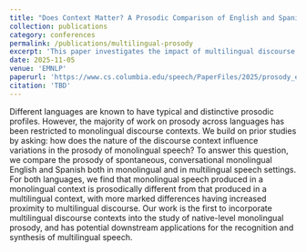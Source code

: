```yaml
---
title: "Does Context Matter? A Prosodic Comparison of English and Spanish in Monolingual and Multilingual Discourse Settings"
collection: publications
category: conferences
permalink: /publications/multilingual-prosody
excerpt: 'This paper investigates the impact of multilingual discourse contexts on variation in monolingual prosody.'
date: 2025-11-05
venue: 'EMNLP'
paperurl: 'https://www.cs.columbia.edu/speech/PaperFiles/2025/prosody_emnlp25.pdf'
citation: 'TBD'
---
```


Different languages are known to have typical and distinctive prosodic profiles. However, the majority of work on prosody across languages has been restricted to monolingual discourse contexts. We build on prior studies by asking: how does the nature of the discourse context influence variations in the prosody of monolingual speech? To answer this question, we compare the prosody of spontaneous, conversational monolingual English and Spanish both in monolingual and in multilingual speech settings. For both languages, we find that monolingual speech produced in a monolingual context is prosodically different from that produced in a multilingual context, with more marked differences having increased proximity to multilingual discourse. Our work is the first to incorporate multilingual discourse contexts into the study of native-level monolingual prosody, and has potential downstream applications for the recognition and synthesis of multilingual speech.

